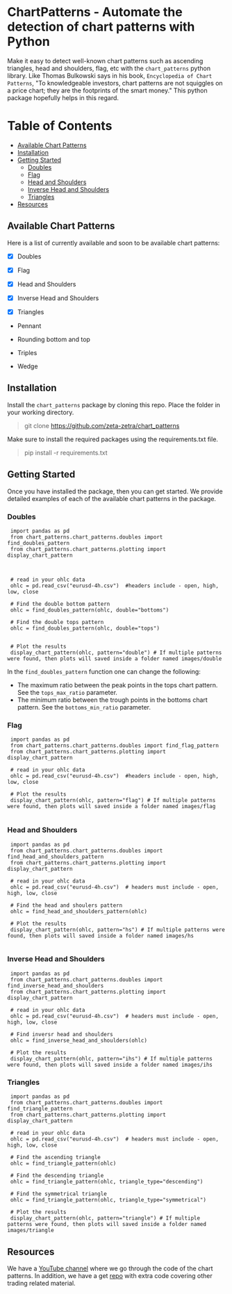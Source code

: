 # ChartPatterns - Automate the detection of chart patterns with Python

Make it easy to detect well-known chart patterns such as ascending triangles, head and shoulders, flag, etc with the `chart_patterns` python
library.  Like Thomas Bulkowski says in his book, `Encyclopedia of Chart Patterns`, "To knowledgeable investors, chart patterns are not squiggles on a price chart; they are the footprints of the smart money." This python package hopefully helps in this regard.

Table of Contents
=================

* [Available Chart Patterns](#available-chart-patterns)
* [Installation](#installation)
* [Getting Started](#getting-started)
   * [Doubles](#doubles)
   * [Flag](#flag)
   * [Head and Shoulders](#head-and-shoulders)
   * [Inverse Head and Shoulders](#inverse-head-and-shoulders)
   * [Triangles](#triangles) 
* [Resources](#resources)


## Available Chart Patterns

Here is a list of currently available and soon to be available chart patterns:

- [x] Doubles

- [x] Flag

- [x] Head and Shoulders

- [x] Inverse Head and Shoulders

- [x] Triangles

- Pennant

- Rounding bottom and top

- Triples

- Wedge

## Installation

Install the `chart_patterns` package by cloning this repo. Place the folder in your working directory.

> git clone https://github.com/zeta-zetra/chart_patterns

Make sure to install the required packages using the requirements.txt file. 

> pip install -r requirements.txt

## Getting Started

Once you have installed the package, then you can get started. We provide detailed examples of each of the available chart patterns in the package.

### Doubles

```
 import pandas as pd
 from chart_patterns.chart_patterns.doubles import find_doubles_pattern
 from chart_patterns.chart_patterns.plotting import display_chart_pattern



 # read in your ohlc data 
 ohlc = pd.read_csv("eurusd-4h.csv")  #headers include - open, high, low, close

 # Find the double bottom pattern
 ohlc = find_doubles_pattern(ohlc, double="bottoms")

 # Find the double tops pattern
 ohlc = find_doubles_pattern(ohlc, double="tops")
 

 # Plot the results 
 display_chart_pattern(ohlc, pattern="double") # If multiple patterns were found, then plots will saved inside a folder named images/double  

```

In the `find_doubles_pattern` function one can change the following:
 - The maximum ratio between the peak points in the tops chart pattern. See the `tops_max_ratio` parameter.
 - The minimum ratio between the trough points in the bottoms chart pattern. See the `bottoms_min_ratio` parameter.

### Flag

```
 import pandas as pd
 from chart_patterns.chart_patterns.doubles import find_flag_pattern
 from chart_patterns.chart_patterns.plotting import display_chart_pattern

 # read in your ohlc data 
 ohlc = pd.read_csv("eurusd-4h.csv")  #headers include - open, high, low, close

 # Plot the results 
 display_chart_pattern(ohlc, pattern="flag") # If multiple patterns were found, then plots will saved inside a folder named images/flag  
 
```

### Head and Shoulders

```
 import pandas as pd
 from chart_patterns.chart_patterns.doubles import find_head_and_shoulders_pattern
 from chart_patterns.chart_patterns.plotting import display_chart_pattern

 # read in your ohlc data 
 ohlc = pd.read_csv("eurusd-4h.csv")  # headers must include - open, high, low, close

 # Find the head and shoulers pattern
 ohlc = find_head_and_shoulders_pattern(ohlc)

 # Plot the results 
 display_chart_pattern(ohlc, pattern="hs") # If multiple patterns were found, then plots will saved inside a folder named images/hs  


```


### Inverse Head and Shoulders

```
 import pandas as pd
 from chart_patterns.chart_patterns.doubles import find_inverse_head_and_shoulders
 from chart_patterns.chart_patterns.plotting import display_chart_pattern

 # read in your ohlc data 
 ohlc = pd.read_csv("eurusd-4h.csv")  # headers must include - open, high, low, close

 # Find inversr head and shoulders
 ohlc = find_inverse_head_and_shoulders(ohlc)

 # Plot the results 
 display_chart_pattern(ohlc, pattern="ihs") # If multiple patterns were found, then plots will saved inside a folder named images/ihs  
```


### Triangles

```
 import pandas as pd
 from chart_patterns.chart_patterns.doubles import find_triangle_pattern
 from chart_patterns.chart_patterns.plotting import display_chart_pattern

 # read in your ohlc data 
 ohlc = pd.read_csv("eurusd-4h.csv")  # headers must include - open, high, low, close

 # Find the ascending triangle
 ohlc = find_triangle_pattern(ohlc)

 # Find the descending triangle
 ohlc = find_triangle_pattern(ohlc, triangle_type="descending")

 # Find the symmetrical triangle 
 ohlc = find_triangle_pattern(ohlc, triangle_type="symmetrical")

 # Plot the results 
 display_chart_pattern(ohlc, pattern="triangle") # If multiple patterns were found, then plots will saved inside a folder named images/triangle  

```




## Resources

We have a [YouTube channel](https://www.youtube.com/@zetratrading/featured) where we go through the code of the chart patterns. In addition, we have a get [repo](https://github.com/zeta-zetra/code#automate-chart-patterns) with extra code covering other trading related material. 